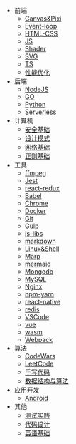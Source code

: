 - 前端
  - [Canvas&Pixi](前端/Canvas&Pixi/Canvas&Pixi.md)
  - [Event-loop](前端/Event-loop/Event-loop.md)
  - [HTML-CSS](前端/HTML-CSS/HTML-CSS.md)
  - [JS](前端/JS/JS.md)
  - [Shader](前端/Shader/Shader.md)
  - [SVG](前端/SVG/SVG.md)
  - [TS](前端/TS/TS.md)
  - [性能优化](前端/性能优化/性能优化.md)
- 后端
  - [NodeJS](后端/NodeJS/NodeJS.md)
  - [GO](后端/Go.md)
  - [Python](后端/Python.md)
  - [Serverless](后端/Serverless.md)
- 计算机
  - [安全基础](计算机/安全基础/安全基础.md)
  - [设计模式](计算机/设计模式/设计模式.md)
  - [网络基础](计算机/网络基础/网络基础.md)
  - [正则基础](计算机/正则基础/正则基础.md)
- 工具
  - [ffmpeg](工具/ffmpeg/ffmpeg.md)
  - [Jest](工具/Jest/Jest.md)
  - [react-redux](工具/react-redux/react-redux.md)
  - [Babel](工具/Babel.md)
  - [Chrome](工具/Chrome.md)
  - [Docker](工具/Docker.md)
  - [Git](工具/Git.md)
  - [Gulp](工具/Gulp.md)
  - [js-libs](工具/js-libs.md)
  - [markdown](工具/markdown.md)
  - [Linux&Shell](工具/Linux&Shell/Linux&Shell.md)
  - [Marp](工具/Marp.md)
  - [mermaid](工具/mermaid.md)
  - [Mongodb](工具/Mongodb.md)
  - [MySQL](工具/MySQL.md)
  - [Nginx](工具/Nginx.md)
  - [npm-yarn](工具/npm-yarn.md)
  - [react-native](工具/react-native.md)
  - [redis](工具/redis.md)
  - [VSCode](工具/VSCode)
  - [vue](工具/vue.md)
  - [wasm](工具/wasm.md)
  - [Webpack](工具/Webpack.md)
- 算法
  - [CodeWars](算法/CodeWars.md)
  - [LeetCode](算法/LeetCode.md)
  - [手写代码](算法/手写代码.md)
  - [数据结构与算法](算法/数据结构与算法.md)
- 应用开发
  - [Android](应用开发/Android.md)
- 其他
  - [测试实践](其他/测试实践.md)
  - [代码设计](其他/代码设计.md)
  - [英语基础](其他/英语基础/英语基础.md)
